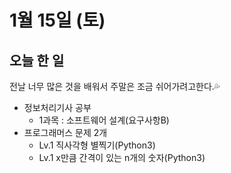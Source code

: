 # 1월 15일 (토)

## 오늘 한 일

전날 너무 많은 것을 배워서 주말은 조금 쉬어가려고한다.💦

* 정보처리기사 공부
  * 1과목 : 소프트웨어 설계(요구사항B)
* 프로그래머스 문제 2개
  * Lv.1 직사각형 별찍기(Python3)
  * Lv.1 x만큼 간격이 있는 n개의 숫자(Python3)